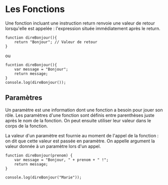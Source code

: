 # Les Fonctions

Une fonction incluant une instruction return renvoie une valeur de retour lorsqu'elle est appelée : l'expression située immédiatement après le return.

```JS
function direBonjour(){
    return "Bonjour"; // Valeur de retour
}

```

ou 

```JS
fucntion direBonjour(){
    var message = "Bonjour";
    return message;
}
console.log(direBonjour());
```

## Paramètres

Un paramètre est une information dont une fonction a besoin pour jouer son rôle. Les paramètres d'une fonction sont définis entre parenthèses juste après le nom de la fonction. On peut ensuite utiliser leur valeur dans le corps de la fonction.

La valeur d'un paramètre est fournie au moment de l'appel de la fonction : on dit que cette valeur est passée en paramètre. On appelle argument la valeur donnée à un paramètre lors d'un appel.

```JS
function direBonjour(prenom) {
    var message = "Bonjour, " + prenom + " !";
    return message;
}

console.log(direBonjour("Marie"));
```